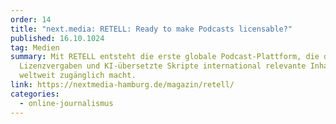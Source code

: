 ```yaml
---
order: 14
title: "next.media: RETELL: Ready to make Podcasts licensable?"
published: 16.10.1024
tag: Medien
summary: Mit RETELL entsteht die erste globale Podcast-Plattform, die durch
  Lizenzvergaben und KI-übersetzte Skripte international relevante Inhalte
  weltweit zugänglich macht.
link: https://nextmedia-hamburg.de/magazin/retell/
categories:
  - online-journalismus
---
```

